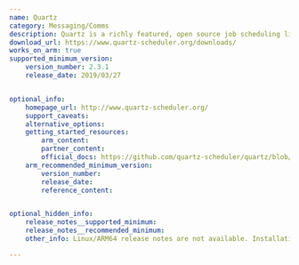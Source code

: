 ```yaml
---
name: Quartz
category: Messaging/Comms
description: Quartz is a richly featured, open source job scheduling library that can be integrated within virtually any Java application.
download_url: https://www.quartz-scheduler.org/downloads/
works_on_arm: true
supported_minimum_version:
    version_number: 2.3.1
    release_date: 2019/03/27


optional_info:
    homepage_url: http://www.quartz-scheduler.org/
    support_caveats:
    alternative_options:
    getting_started_resources:
        arm_content:
        partner_content:
        official_docs: https://github.com/quartz-scheduler/quartz/blob/main/docs/quick-start-guide.adoc
    arm_recommended_minimum_version:
        version_number:
        release_date:
        reference_content:


optional_hidden_info:
    release_notes__supported_minimum:
    release_notes__recommended_minimum:
    other_info: Linux/ARM64 release notes are not available. Installation and testing are done using released source code tar.

---
```

